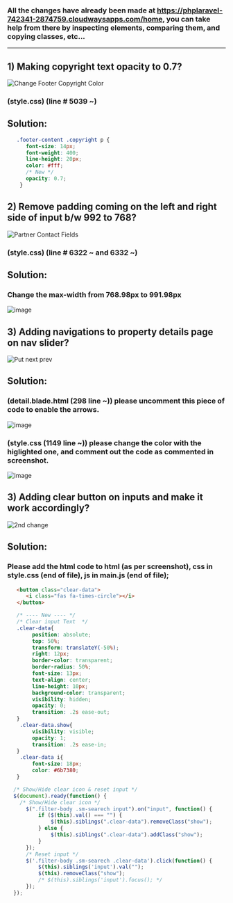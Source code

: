 ### All the changes have already been made at https://phplaravel-742341-2874759.cloudwaysapps.com/home, you can take help from there by inspecting elements, comparing them, and copying classes, etc...

<hr>

## 1) Making copyright text opacity to 0.7?

![Change Footer Copyright Color](https://user-images.githubusercontent.com/64412852/189831002-76d566b6-bbe5-4e95-9b2a-b9f8db9a7404.png)

### (style.css) (line # 5039 ~)

## Solution: 

```css
   .footer-content .copyright p {
      font-size: 14px;
      font-weight: 400;
      line-height: 20px;
      color: #fff;
      /* New */
      opacity: 0.7;
    }
```

## 2) Remove padding coming on the left and right side of input b/w 992 to 768?

![Partner   Contact Fields](https://user-images.githubusercontent.com/64412852/189831009-91203398-6c33-4fac-b261-e63ce4aad917.png)

### (style.css) (line # 6322 ~ and 6332 ~)

## Solution: 

### Change the max-width from <b>768.98px</b> to <b>991.98px</b>

![image](https://user-images.githubusercontent.com/64412852/189832774-60e3f851-af84-4ee7-b7af-447d4fda661a.png)


## 3) Adding navigations to property details page on nav slider? 

![Put next prev](https://user-images.githubusercontent.com/64412852/189857352-9e0be147-e146-4b8c-92f5-e685f747a876.png)

## Solution: 

### (detail.blade.html (298 line ~)) please uncomment this piece of code to enable the arrows.

![image](https://user-images.githubusercontent.com/64412852/189864506-193607a2-50b6-4898-9379-fc89b729b89d.png)

### (style.css (1149 line ~)) please change the color with the higlighted one, and comment out the code as commented in screenshot.

![image](https://user-images.githubusercontent.com/64412852/190113788-70c3e4d3-bc7d-474d-a3ea-07da0afa7d0d.png)

## 3) Adding clear button on inputs and make it work accordingly?

![2nd change](https://user-images.githubusercontent.com/64412852/190114585-2986e9e9-31e6-4dbf-bfaa-6f93291aaa62.png)

## Solution: 

### Please add the html code to html (as per screenshot), css in style.css (end of file), js in main.js (end of file);

```html
   <button class="clear-data">
      <i class="fas fa-times-circle"></i>
   </button>
```

```css
   /* ---- New ---- */
   /* Clear input Text  */
   .clear-data{
        position: absolute;
        top: 50%;
        transform: translateY(-50%);
        right: 12px;
        border-color: transparent;
        border-radius: 50%;
        font-size: 13px;
        text-align: center;
        line-height: 10px;
        background-color: transparent;
        visibility: hidden;
        opacity: 0;
        transition: .2s ease-out;
   }
    .clear-data.show{
        visibility: visible;
        opacity: 1;
        transition: .2s ease-in;
   }
    .clear-data i{
        font-size: 18px;
        color: #6b7380;
   }
```

```js
  /* Show/Hide clear icon & reset input */
  $(document).ready(function() {
    /* Show/Hide clear icon */
      $(".filter-body .sm-searech input").on("input", function() {
          if ($(this).val() === "") {
              $(this).siblings(".clear-data").removeClass("show");
          } else {
              $(this).siblings(".clear-data").addClass("show");
          }
      });
      /* Reset input */
      $('.filter-body .sm-searech .clear-data').click(function() {
          $(this).siblings('input').val("");
          $(this).removeClass("show");
          /* $(this).siblings('input').focus(); */
      });
  });
```
